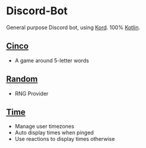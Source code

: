 # Discord-Bot

General purpose Discord bot, using [Kord](https://github.com/kordlib/kord). 100% [Kotlin](https://kotlinlang.org/).

## [Cinco](cinco#readme)

* A game around 5-letter words

## [Random](random#readme)

* RNG Provider

## [Time](time#readme)

* Manage user timezones
* Auto display times when pinged
* Use reactions to display times otherwise